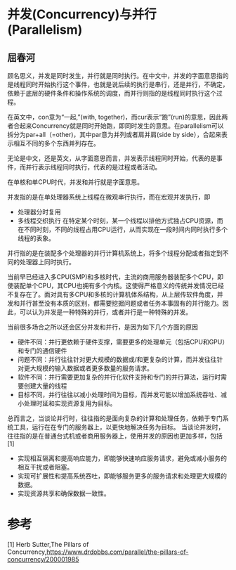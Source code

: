 
并发(Concurrency)与并行(Parallelism)
===============================
屈春河
--------

<p>顾名思义，并发是同时发生，并行就是同时执行。在中文中，并发的字面意思指的是线程同时开始执行这个事件，也就是说后续的执行是串行，还是并行，不确定，依赖于底层的硬件条件和操作系统的调度，而并行则指的是线程同时执行这个过程。</p>

在英文中，con意为“一起,”(with, together)，而cur表示“跑”(run)的意思，因此两者合起来Concurrency就是同时开始跑，即同时发生的意思。在parallelism可以拆分为par+all（=other)，其中par意为并列或者肩并肩(side by side），合起来表示相互不同的多个东西并列存在。

无论是中文，还是英文，从字面意思而言，并发表示线程同时开始，代表的是事件，而并行表示线程同时执行，代表的是过程或者活动。

在单核和单CPU时代，并发和并行就是字面意思。

并发指的是在单处理器系统上线程在微观串行执行，而在宏观并发执行，即
* 处理器分时复用
* 多线程交织执行
在特定某个时刻，某一个线程以排他方式独占CPU资源，而在不同时刻，不同的线程占用CPU运行，从而实现在一段时间内同时执行多个线程的表象。

并行指的是在装配多个处理器的并行计算机系统上，将多个线程分配或者指定到不同的处理器上同时执行。

当前早已经进入多CPU(SMP)和多核时代，主流的商用服务器装配多个CPU，即使装配单个CPU，其CPU也拥有多个内核。这使得严格意义的传统并发情况已经不复存在了。面对具有多CPU和多核的计算机体系结构，从上层传软件角度，并发和并行甚至没有本质的区别，都需要挖掘问题或者任务本事固有的并行能力。因此，可以认为并发是一种特殊的并行，或者并行是一种特殊的并发。


当前很多场合之所以还会区分并发和并行，是因为如下几个方面的原因
* 硬件不同：并行更依赖于硬件支撑，需要更多的处理单元（包括CPU和GPU）和专门的通信硬件
* 问题不同：并行往往针对更大规模的数据或/和更复杂的计算，而并发往往针对更大规模的输入数据或者更多数量的服务请求。
* 软件不同：并行需要更加复杂的并行化软件支持和专门的并行算法，运行时需要创建大量的线程
* 目标不同，并行往往以减小处理时间为目标，而并发可能以增加系统吞吐、减小处理时延和实现资源复用为目标。

总而言之，当谈论并行时，往往指的是面向复杂的计算和处理任务，依赖于专门系统工具，运行在在专门的服务器上，以更快地解决任务为目标。
当谈论并发时，往往指的是在普通台式机或者商用服务器上，使用并发的原因也更加多样，包括[1]
* 实现相互隔离和提高响应能力，即能够快速响应服务请求，避免或减小服务的相互干扰或者阻塞。
* 实现可扩展性和提高系统吞吐，即能够服务更多的服务请求和处理更大规模的数据。
* 实现资源共享和确保数据一致性。

# 参考
[1] Herb Sutter,The Pillars of Concurrency,https://www.drdobbs.com/parallel/the-pillars-of-concurrency/200001985



